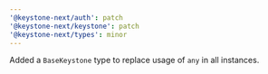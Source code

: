 ```yaml
---
'@keystone-next/auth': patch
'@keystone-next/keystone': patch
'@keystone-next/types': minor
---
```


Added a `BaseKeystone` type to replace usage of `any` in all instances.
